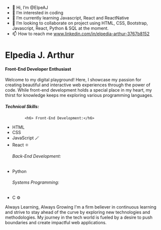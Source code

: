 - 👋 Hi, I’m @ElpeAJ
- 👀 I’m interested in coding
- 🌱 I’m currently learning Javascript, React and ReactNative
- 💞️ I’m looking to collaborate on project using HTML, CSS, Bootstrap, Javascript, React, Python & SQL at the moment.
- 📫 How to reach me www.linkedin.com/in/elpedia-arthur-3767b8152


<h1>Elpedia J. Arthur</h1>
<h4>Front-End Developer Enthusiast</h4>

<p>Welcome to my digital playground!  Here, I showcase my passion for creating beautiful and interactive web experiences through the power of code.  While front-end development holds a special place in my heart, my thirst for knowledge keeps me exploring various programming languages.</p>

<h5>Technical Skills:</h5>

             <h6> Front-End Development:</h6>
- HTML
- CSS
- JavaScript 🪄
- React ⚛️
              <h6>Back-End Development:</h6>
- Python
              <h6>Systems Programming:</h6>
- C ⚙️
  
Always Learning, Always Growing
I'm a firm believer in continuous learning and strive to stay ahead of the curve by exploring new technologies and methodologies.  My journey in the tech world is fueled by a desire to push boundaries and create impactful web applications.
<!---
Let's Connect!

LinkedIn: [LinkedIn URL elpedia ON linkedin.com] (coming soon!)
Website: [Website URL elpedia ON Coming Soon! [invalid URL removed]] (under construction)

pen_spark



tune

share


more_vert


--->
<!---
ElpeAJ/ElpeAJ is a ✨ special ✨ repository because its `README.md` (this file) appears on your GitHub profile.
You can click the Preview link to take a look at your changes.
--->
